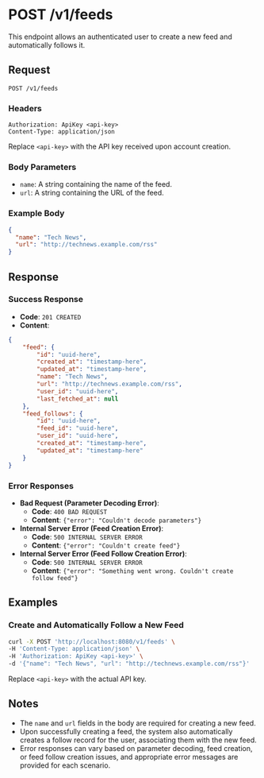 
# POST /v1/feeds

This endpoint allows an authenticated user to create a new feed and automatically follows it.

## Request

`POST /v1/feeds`

### Headers
```plaintext
Authorization: ApiKey <api-key>
Content-Type: application/json
```
 

Replace `<api-key>` with the API key received upon account creation.

### Body Parameters

- `name`: A string containing the name of the feed.
- `url`: A string containing the URL of the feed.

### Example Body

```json
{
  "name": "Tech News",
  "url": "http://technews.example.com/rss"
}
```

## Response

### Success Response

- **Code**: `201 CREATED`
- **Content**:

```json
{   
	"feed": {
	    "id": "uuid-here",
	    "created_at": "timestamp-here",
	    "updated_at": "timestamp-here",
	    "name": "Tech News",
	    "url": "http://technews.example.com/rss",
	    "user_id": "uuid-here",
	    "last_fetched_at": null
	},
	"feed_follows": {
		"id": "uuid-here",
	    "feed_id": "uuid-here",
	    "user_id": "uuid-here",
	    "created_at": "timestamp-here",
	    "updated_at": "timestamp-here"
	}
}
```


### Error Responses

- **Bad Request (Parameter Decoding Error)**:
    - **Code**: `400 BAD REQUEST`
    - **Content**: `{"error": "Couldn't decode parameters"}`
- **Internal Server Error (Feed Creation Error)**:
    - **Code**: `500 INTERNAL SERVER ERROR`
    - **Content**: `{"error": "Couldn't create feed"}`
- **Internal Server Error (Feed Follow Creation Error)**:
    - **Code**: `500 INTERNAL SERVER ERROR`
    - **Content**: `{"error": "Something went wrong. Couldn't create follow feed"}`

## Examples

### Create and Automatically Follow a New Feed

```bash
curl -X POST 'http://localhost:8080/v1/feeds' \
-H 'Content-Type: application/json' \
-H 'Authorization: ApiKey <api-key>' \
-d '{"name": "Tech News", "url": "http://technews.example.com/rss"}'
```

Replace `<api-key>` with the actual API key.

## Notes

- The `name` and `url` fields in the body are required for creating a new feed.
- Upon successfully creating a feed, the system also automatically creates a follow record for the user, associating them with the new feed.
- Error responses can vary based on parameter decoding, feed creation, or feed follow creation issues, and appropriate error messages are provided for each scenario.